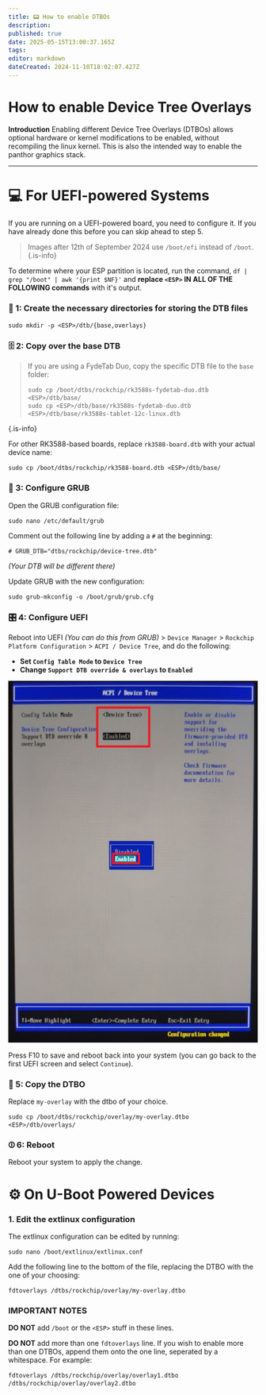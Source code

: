 ```yaml
---
title: 📟 How to enable DTBOs
description: 
published: true
date: 2025-05-15T13:00:37.165Z
tags: 
editor: markdown
dateCreated: 2024-11-10T18:02:07.427Z
---
```


# How to enable Device Tree Overlays
**Introduction**
Enabling different Device Tree Overlays (DTBOs) allows optional hardware or kernel modifications to be enabled, without recompiling the linux kernel.
This is also the intended way to enable the panthor graphics stack.

---

# 💻 For UEFI-powered Systems
If you are running on a UEFI-powered board, you need to configure it.
If you have already done this before you can skip ahead to step 5.

> Images after 12th of September 2024 use `/boot/efi` instead of `/boot`.
{.is-info}

To determine where your ESP partition is located, run the command,
`df | grep "/boot" | awk '{print $NF}'` and **replace **`<ESP>`** IN ALL OF THE FOLLOWING commands** with it's output.

### 📁 1: Create the necessary directories for storing the DTB files

```
sudo mkdir -p <ESP>/dtb/{base,overlays}
```

### 🗄️ 2: Copy over the base DTB

> If you are using a FydeTab Duo, copy the specific DTB file to the `base` folder:
> 
> ```
> sudo cp /boot/dtbs/rockchip/rk3588s-fydetab-duo.dtb <ESP>/dtb/base/
> sudo cp <ESP>/dtb/base/rk3588s-fydetab-duo.dtb <ESP>/dtb/base/rk3588s-tablet-12c-linux.dtb
> ```
{.is-info}

For other RK3588-based boards, replace `rk3588-board.dtb` with your actual device name:

``` 
sudo cp /boot/dtbs/rockchip/rk3588-board.dtb <ESP>/dtb/base/
```

### 🫘 3: Configure GRUB
Open the GRUB configuration file:
```
sudo nano /etc/default/grub
```

Comment out the following line by adding a `#` at the beginning:
```
# GRUB_DTB="dtbs/rockchip/device-tree.dtb"
```
*(Your DTB will be different there)*
  
Update GRUB with the new configuration:
```
sudo grub-mkconfig -o /boot/grub/grub.cfg
```

### 🎛️ 4: Configure UEFI
Reboot into UEFI *(You can do this from GRUB)* > `Device Manager` > `Rockchip Platform Configuration` > `ACPI / Device Tree`, and do the following:

- **Set `Config Table Mode` to `Device Tree`**
- **Change `Support DTB override & overlays` to `Enabled`**

![](/panthor/enable_tree_dtb_in_uefi.jpg)

Press F10 to save and reboot back into your system (you can go back to the first UEFI screen and select `Continue`).

### 🔄 5: Copy the DTBO
Replace `my-overlay` with the dtbo of your choice. 
``` 
sudo cp /boot/dtbs/rockchip/overlay/my-overlay.dtbo <ESP>/dtb/overlays/
```

### ⏼ 6: Reboot
Reboot your system to apply the change.

# ⚙️ On U-Boot Powered Devices
### 1. Edit the extlinux configuration

The extlinux configuration can be edited by running:

```  
sudo nano /boot/extlinux/extlinux.conf
``` 

Add the following line to the bottom of the file, replacing the DTBO with the one of your choosing:

```  
fdtoverlays /dtbs/rockchip/overlay/my-overlay.dtbo
``` 

### IMPORTANT NOTES
**DO NOT** add `/boot` or the `<ESP>` stuff in these lines.

**DO NOT** add more than one `fdtoverlays` line.
If you wish to enable more than one DTBOs, append them onto the one line, seperated by a whitespace.
For example:

```
fdtoverlays /dtbs/rockchip/overlay/overlay1.dtbo /dtbs/rockchip/overlay/overlay2.dtbo
```